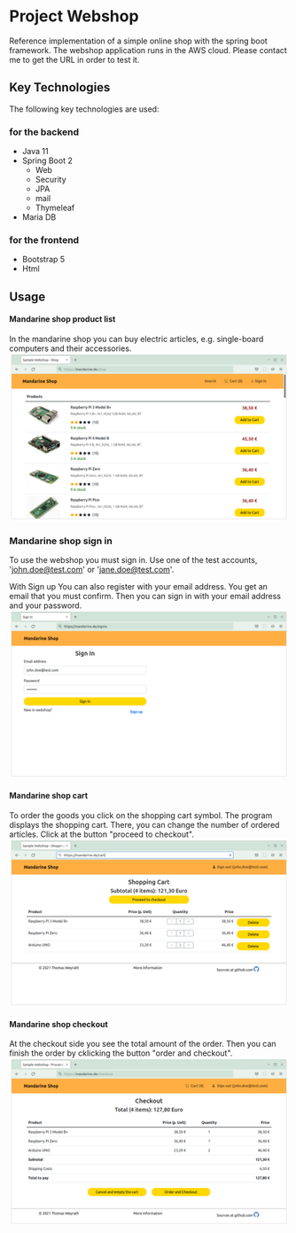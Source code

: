 # Project Webshop
Reference implementation of a simple online shop with the spring boot framework.
The webshop application runs in the AWS cloud. Please contact me to get the URL in order to test it.

## Key Technologies
The following key technologies are used:

### for the backend
- Java 11
- Spring Boot 2  
  - Web
  - Security
  - JPA
  - mail
  - Thymeleaf
- Maria DB

### for the frontend 
- Bootstrap 5
- Html

## Usage
#### Mandarine shop product list
In the mandarine shop you can buy electric articles, e.g. single-board computers and their accessories.
![Mandarine shop product list](./docs/images/mandarineshop-shop.png)

### Mandarine shop sign in
To use the webshop you must sign in. Use one of the test accounts, 'john.doe@test.com' or 'jane.doe@test.com'. 

With Sign up You can also register with your email address. You get an email that you must confirm.
Then you can sign in with your email address and your password.
![Mandarine shop sign in](./docs/images/mandarineshop-signin.png)

#### Mandarine shop cart
To order the goods you click on the shopping cart symbol. The program displays the shopping cart. 
There, you can change the number of ordered articles. Click at the button "proceed to checkout". 
![Mandarine shop cart](./docs/images/mandarineshop-cart.png)

#### Mandarine shop checkout
At the checkout side you see the total amount of the order. Then you can finish the order by cklicking the
button "order and checkout".
![Mandarine shop checkout](./docs/images/mandarineshop-checkout.png)

